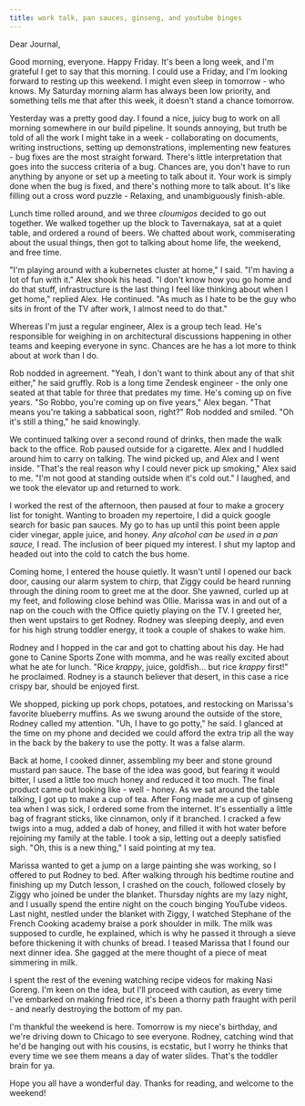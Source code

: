 ```yaml
---
title: work talk, pan sauces, ginseng, and youtube binges
---
```


Dear Journal,

Good morning, everyone. Happy Friday. It's been a long week, and I'm
grateful I get to say that this morning. I could use a Friday, and I'm
looking forward to resting up this weekend. I might even sleep in
tomorrow - who knows. My Saturday morning alarm has always been low
priority, and something tells me that after this week, it doesn't stand
a chance tomorrow.

Yesterday was a pretty good day. I found a nice, juicy bug to work on
all morning somewhere in our build pipeline. It sounds annoying, but
truth be told of all the work I might take in a week - collaborating on
documents, writing instructions, setting up demonstrations, implementing
new features - bug fixes are the most straight forward. There's little
interpretation that goes into the success criteria of a bug. Chances
are, you don't have to run anything by anyone or set up a meeting to
talk about it. Your work is simply done when the bug is fixed, and
there's nothing more to talk about. It's like filling out a cross word
puzzle - Relaxing, and unambiguously finish-able.

Lunch time rolled around, and we three *cloumigos* decided to go out
together. We walked together up the block to Tavernakaya, sat at a quiet
table, and ordered a round of beers. We chatted about work,
commiserating about the usual things, then got to talking about home
life, the weekend, and free time.

"I'm playing around with a kubernetes cluster at home," I said. "I'm
having a lot of fun with it." Alex shook his head. "I don't know how you
go home and do that stuff, infrastructure is the last thing I feel like
thinking about when I get home," replied Alex. He continued. "As much as
I hate to be the guy who sits in front of the TV after work, I almost
need to do that."

Whereas I'm just a regular engineer, Alex is a group tech lead. He's
responsible for weighing in on architectural discussions happening in
other teams and keeping everyone in sync. Chances are he has a lot more
to think about at work than I do.

Rob nodded in agreement. "Yeah, I don't want to think about any of that
shit either," he said gruffly. Rob is a long time Zendesk engineer - the
only one seated at that table for three that predates my time. He's
coming up on five years. "So Robbo, you're coming up on five years,"
Alex began. "That means you're taking a sabbatical soon, right?" Rob
nodded and smiled. "Oh it's still a thing," he said knowingly.

We continued talking over a second round of drinks, then made the walk
back to the office. Rob paused outside for a cigarette. Alex and I
huddled around him to carry on talking. The wind picked up, and Alex and
I went inside. "That's the real reason why I could never pick up
smoking," Alex said to me. "I'm not good at standing outside when it's
cold out." I laughed, and we took the elevator up and returned to work.

I worked the rest of the afternoon, then paused at four to make a
grocery list for tonight. Wanting to broaden my repertoire, I did a
quick google search for basic pan sauces. My go to has up until this
point been apple cider vinegar, apple juice, and honey. *Any alcohol can
be used in a pan sauce,* I read. The inclusion of beer piqued my
interest. I shut my laptop and headed out into the cold to catch the bus
home.

Coming home, I entered the house quietly. It wasn't until I opened our
back door, causing our alarm system to chirp, that Ziggy could be heard
running through the dining room to greet me at the door. She yawned,
curled up at my feet, and following close behind was Ollie. Marissa was
in and out of a nap on the couch with the Office quietly playing on the
TV. I greeted her, then went upstairs to get Rodney. Rodney was sleeping
deeply, and even for his high strung toddler energy, it took a couple of
shakes to wake him.

Rodney and I hopped in the car and got to chatting about his day. He had
gone to Canine Sports Zone with momma, and he was really excited about
what he ate for lunch. "Rice *krappy*, juice, goldfish… but rice
*krappy* first!" he proclaimed. Rodney is a staunch believer that
desert, in this case a rice crispy bar, should be enjoyed first.

We shopped, picking up pork chops, potatoes, and restocking on Marissa's
favorite blueberry muffins. As we swung around the outside of the store,
Rodney called my attention. "Uh, I have to go potty," he said. I glanced
at the time on my phone and decided we could afford the extra trip all
the way in the back by the bakery to use the potty. It was a false
alarm.

Back at home, I cooked dinner, assembling my beer and stone ground
mustard pan sauce. The base of the idea was good, but fearing it would
bitter, I used a little too much honey and reduced it too much. The
final product came out looking like - well - honey. As we sat around the
table talking, I got up to make a cup of tea. After Fong made me a cup
of ginseng tea when I was sick, I ordered some from the internet. It's
essentially a little bag of fragrant sticks, like cinnamon, only if it
branched. I cracked a few twigs into a mug, added a dab of honey, and
filled it with hot water before rejoining my family at the table. I took
a sip, letting out a deeply satisfied sigh. "Oh, this is a new thing," I
said pointing at my tea.

Marissa wanted to get a jump on a large painting she was working, so I
offered to put Rodney to bed. After walking through his bedtime routine
and finishing up my Dutch lesson, I crashed on the couch, followed
closely by Ziggy who joined be under the blanket. Thursday nights are my
lazy night, and I usually spend the entire night on the couch binging
YouTube videos. Last night, nestled under the blanket with Ziggy, I
watched Stephane of the French Cooking academy braise a pork shoulder in
milk. The milk was supposed to curdle, he explained, which is why he
passed it through a sieve before thickening it with chunks of bread. I
teased Marissa that I found our next dinner idea. She gagged at the mere
thought of a piece of meat simmering in milk.

I spent the rest of the evening watching recipe videos for making Nasi
Goreng. I'm keen on the idea, but I'll proceed with caution, as every
time I've embarked on making fried rice, it's been a thorny path fraught
with peril - and nearly destroying the bottom of my pan.

I'm thankful the weekend is here. Tomorrow is my niece's birthday, and
we're driving down to Chicago to see everyone. Rodney, catching wind
that he'd be hanging out with his cousins, is ecstatic, but I worry he
thinks that every time we see them means a day of water slides. That's
the toddler brain for ya.

Hope you all have a wonderful day. Thanks for reading, and welcome to
the weekend!

